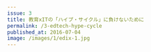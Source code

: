 ```yaml
---
issue: 3
title: 教育xITの「ハイプ・サイクル」に負けないために
permalink: /3-edtech-hype-cycle
published_at: 2016-07-04
image: /images/1/edix-1.jpg
---
```

